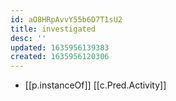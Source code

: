 ```yaml
---
id: aO8HRpAvvY55b6D7T1sU2
title: investigated
desc: ''
updated: 1635956139383
created: 1635956120306
---
```




- [[p.instanceOf]] [[c.Pred.Activity]]
